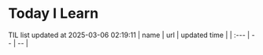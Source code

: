 # Today I Learn 
TIL list updated at 2025-03-06 02:19:11
| name | url | updated time |
| :--- | -- | -- |

